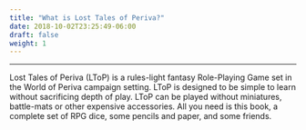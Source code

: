 ```yaml
---
title: "What is Lost Tales of Periva?"
date: 2018-10-02T23:25:49-06:00
draft: false
weight: 1
---
```

___
Lost Tales of Periva (LToP) is a rules-light fantasy Role-Playing Game set in the World of Periva campaign setting. LToP is designed to be simple to learn without sacrificing depth of play. LToP can be played without miniatures, battle-mats or other expensive accessories. All you need is this book, a complete set of RPG dice, some pencils and paper, and some friends.
